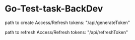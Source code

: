 ﻿# Go-Test-task-BackDev

path to create Access/Refresh tokens: "/api/generateToken"







path to refresh Access/Refresh tokens: "/api/refreshToken"
